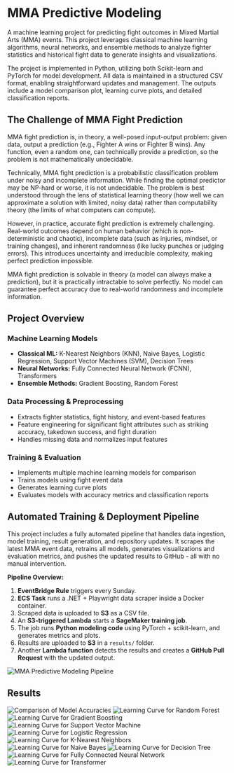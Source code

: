 # MMA Predictive Modeling

A machine learning project for predicting fight outcomes in Mixed Martial Arts (MMA) events. This project leverages classical machine learning algorithms, neural networks, and ensemble methods to analyze fighter statistics and historical fight data to generate insights and visualizations.

The project is implemented in Python, utilizing both Scikit-learn and PyTorch for model development. All data is maintained in a structured CSV format, enabling straightforward updates and management. The outputs include a model comparison plot, learning curve plots, and detailed classification reports.

## The Challenge of MMA Fight Prediction

MMA fight prediction is, in theory, a well-posed input-output problem: given data, output a prediction (e.g., Fighter A wins or Fighter B wins). Any function, even a random one, can technically provide a prediction, so the problem is not mathematically undecidable.

Technically, MMA fight prediction is a probabilistic classification problem under noisy and incomplete information. While finding the optimal predictor may be NP-hard or worse, it is not undecidable. The problem is best understood through the lens of statistical learning theory (how well we can approximate a solution with limited, noisy data) rather than computability theory (the limits of what computers can compute).

However, in practice, accurate fight prediction is extremely challenging. Real-world outcomes depend on human behavior (which is non-deterministic and chaotic), incomplete data (such as injuries, mindset, or training changes), and inherent randomness (like lucky punches or judging errors). This introduces uncertainty and irreducible complexity, making perfect prediction impossible.

MMA fight prediction is solvable in theory (a model can always make a prediction), but it is practically intractable to solve perfectly. No model can guarantee perfect accuracy due to real-world randomness and incomplete information.

## Project Overview

### Machine Learning Models

- **Classical ML:** K-Nearest Neighbors (KNN), Naive Bayes, Logistic Regression, Support Vector Machines (SVM), Decision Trees
- **Neural Networks:** Fully Connected Neural Network (FCNN), Transformers
- **Ensemble Methods:** Gradient Boosting, Random Forest

### Data Processing & Preprocessing

- Extracts fighter statistics, fight history, and event-based features
- Feature engineering for significant fight attributes such as striking accuracy, takedown success, and fight duration
- Handles missing data and normalizes input features

### Training & Evaluation

- Implements multiple machine learning models for comparison
- Trains models using fight event data
- Generates learning curve plots
- Evaluates models with accuracy metrics and classification reports

## Automated Training & Deployment Pipeline

This project includes a fully automated pipeline that handles data ingestion, model training, result generation, and repository updates. It scrapes the latest MMA event data, retrains all models, generates visualizations and evaluation metrics, and pushes the updated results to GitHub - all with no manual intervention.

**Pipeline Overview:**

1. **EventBridge Rule** triggers every Sunday.
2. **ECS Task** runs a .NET + Playwright data scraper inside a Docker container.
3. Scraped data is uploaded to **S3** as a CSV file.
4. An **S3-triggered Lambda** starts a **SageMaker training job**.
5. The job runs **Python modeling code** using PyTorch + scikit-learn, and generates metrics and plots.
6. Results are uploaded to **S3** in a `results/` folder.
7. Another **Lambda function** detects the results and creates a **GitHub Pull Request** with the updated output.

![MMA Predictive Modeling Pipeline](aws/images/aws-pipeline.png)

## Results

![Comparison of Model Accuracies](results/model_accuracy_comparison.png)
![Learning Curve for Random Forest](results/learning_curve_Random_Forest.png)
![Learning Curve for Gradient Boosting](results/learning_curve_Gradient_Boosting.png)
![Learning Curve for Support Vector Machine](results/learning_curve_SVM.png)
![Learning Curve for Logistic Regression](results/learning_curve_Logistic_Regression.png)
![Learning Curve for K-Nearest Neighbors](results/learning_curve_KNN.png)
![Learning Curve for Naive Bayes](results/learning_curve_Naive_Bayes.png)
![Learning Curve for Decision Tree](results/learning_curve_Decision_Tree.png)
![Learning Curve for Fully Connected Neural Network](results/learning_curve_FCNN.png)
![Learning Curve for Transformer](results/learning_curve_Transformer.png)
